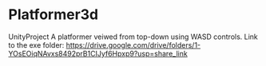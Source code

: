 # Platformer3d
UnityProject
A platformer veiwed from top-down using WASD controls.
Link to the exe folder: https://drive.google.com/drive/folders/1-YOsEOiqNAvxs8492prB1CIJyf6Hpxp9?usp=share_link
